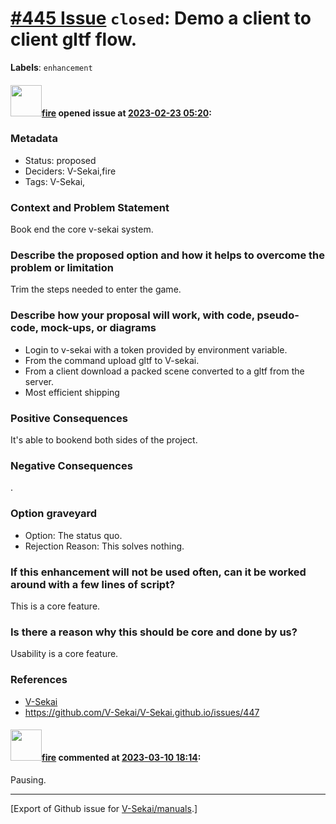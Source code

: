# [\#445 Issue](https://github.com/V-Sekai/manuals/issues/445) `closed`: Demo a client to client gltf flow.
**Labels**: `enhancement`


#### <img src="https://avatars.githubusercontent.com/u/32321?u=c2e06a3d2b49a467aa907e54aa259516440267cc&v=4" width="50">[fire](https://github.com/fire) opened issue at [2023-02-23 05:20](https://github.com/V-Sekai/manuals/issues/445):

### Metadata

- Status: proposed <!-- draft | proposed | rejected | accepted | deprecated | superseded by -->
- Deciders: V-Sekai,fire
- Tags: V-Sekai,


### Context and Problem Statement

Book end the core v-sekai system.

### Describe the proposed option and how it helps to overcome the problem or limitation

Trim the steps needed to enter the game.

### Describe how your proposal will work, with code, pseudo-code, mock-ups, or diagrams

- Login to v-sekai with a token provided by environment variable.
- From the command upload gltf to V-sekai.
- From a client download a packed scene converted to a gltf from the server.
- Most efficient shipping

### Positive Consequences

It's able to bookend both sides of the project.

### Negative Consequences

.

### Option graveyard

- Option: The status quo. <!-- List the proposed options no longer open for consideration. -->
- Rejection Reason: This solves nothing. <!-- List the reasons for the rejection: (the bad traits) -->


### If this enhancement will not be used often, can it be worked around with a few lines of script?

This is a core feature.

### Is there a reason why this should be core and done by us?

Usability is a core feature.

### References

- [V-Sekai](https://v-sekai.org/)
- https://github.com/V-Sekai/V-Sekai.github.io/issues/447


#### <img src="https://avatars.githubusercontent.com/u/32321?u=c2e06a3d2b49a467aa907e54aa259516440267cc&v=4" width="50">[fire](https://github.com/fire) commented at [2023-03-10 18:14](https://github.com/V-Sekai/manuals/issues/445#issuecomment-1464192755):

Pausing.


-------------------------------------------------------------------------------



[Export of Github issue for [V-Sekai/manuals](https://github.com/V-Sekai/manuals).]
